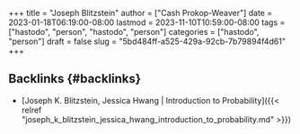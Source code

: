 +++
title = "Joseph Blitzstein"
author = ["Cash Prokop-Weaver"]
date = 2023-01-18T06:19:00-08:00
lastmod = 2023-11-10T10:59:00-08:00
tags = ["hastodo", "person", "hastodo", "person"]
categories = ["hastodo", "person"]
draft = false
slug = "5bd484ff-a525-429a-92cb-7b79894f4d61"
+++

## Backlinks {#backlinks}

-   [Joseph K. Blitzstein, Jessica Hwang | Introduction to Probability]({{< relref "joseph_k_blitzstein_jessica_hwang_introduction_to_probability.md" >}})
